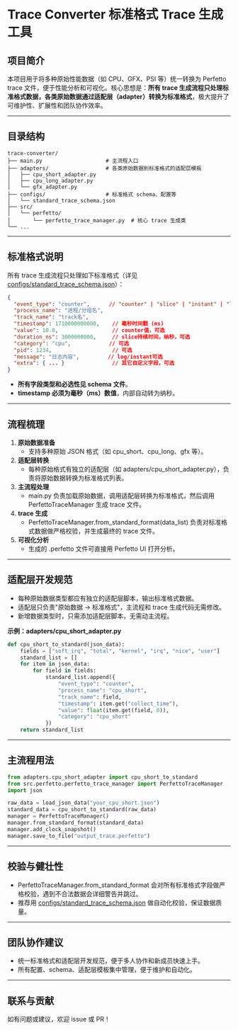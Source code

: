 # Trace Converter 标准格式 Trace 生成工具

## 项目简介

本项目用于将多种原始性能数据（如 CPU、GFX、PSI 等）统一转换为 Perfetto trace 文件，便于性能分析和可视化。核心思想是：**所有 trace 生成流程只处理标准格式数据，各类原始数据通过适配层（adapter）转换为标准格式**，极大提升了可维护性、扩展性和团队协作效率。

---

## 目录结构

```
trace-converter/
├── main.py                    # 主流程入口
├── adapters/                  # 各类原始数据到标准格式的适配层模板
│   ├── cpu_short_adapter.py
│   ├── cpu_long_adapter.py
│   └── gfx_adapter.py
├── configs/                   # 标准格式 schema、配置等
│   └── standard_trace_schema.json
├── src/
│   └── perfetto/
│       └── perfetto_trace_manager.py  # 核心 trace 生成类
└── ...
```

---

## 标准格式说明

所有 trace 生成流程只处理如下标准格式（详见 [configs/standard_trace_schema.json](configs/standard_trace_schema.json)）：

```json
{
  "event_type": "counter",      // "counter" | "slice" | "instant" | "log"
  "process_name": "进程/分组名",
  "track_name": "track名",
  "timestamp": 1710000000000,    // 毫秒时间戳 (ms)
  "value": 10.0,                 // counter值，可选
  "duration_ns": 3000000000,     // slice持续时间，纳秒，可选
  "category": "cpu",            // 可选
  "pid": 1234,                   // 可选
  "message": "日志内容",         // log/instant可选
  "extra": { ... }               // 其它自定义字段，可选
}
```
- **所有字段类型和必选性见 schema 文件**。
- **timestamp 必须为毫秒（ms）数值**，内部自动转为纳秒。

---

## 流程梳理

1. **原始数据准备**
   - 支持多种原始 JSON 格式（如 cpu_short、cpu_long、gfx 等）。
2. **适配层转换**
   - 每种原始格式有独立的适配层（如 adapters/cpu_short_adapter.py），负责将原始数据转换为标准格式列表。
3. **主流程处理**
   - main.py 负责加载原始数据，调用适配层转换为标准格式，然后调用 PerfettoTraceManager 生成 trace 文件。
4. **trace 生成**
   - PerfettoTraceManager.from_standard_format(data_list) 负责对标准格式数据做严格校验，并生成最终的 trace 文件。
5. **可视化分析**
   - 生成的 .perfetto 文件可直接用 Perfetto UI 打开分析。

---

## 适配层开发规范

- 每种原始数据类型都应有独立的适配层脚本，输出标准格式数据。
- 适配层只负责"原始数据 → 标准格式"，主流程和 trace 生成代码无需修改。
- 新增数据类型时，只需添加适配层脚本，无需动主流程。

**示例：adapters/cpu_short_adapter.py**
```python
def cpu_short_to_standard(json_data):
    fields = ["soft_irq", "total", "kernel", "irq", "nice", "user"]
    standard_list = []
    for item in json_data:
        for field in fields:
            standard_list.append({
                "event_type": "counter",
                "process_name": "cpu_short",
                "track_name": field,
                "timestamp": item.get("collect_time"),
                "value": float(item.get(field, 0)),
                "category": "cpu_short"
            })
    return standard_list
```

---

## 主流程用法

```python
from adapters.cpu_short_adapter import cpu_short_to_standard
from src.perfetto.perfetto_trace_manager import PerfettoTraceManager
import json

raw_data = load_json_data("your_cpu_short.json")
standard_data = cpu_short_to_standard(raw_data)
manager = PerfettoTraceManager()
manager.from_standard_format(standard_data)
manager.add_clock_snapshot()
manager.save_to_file("output_trace.perfetto")
```

---

## 校验与健壮性
- PerfettoTraceManager.from_standard_format 会对所有标准格式字段做严格校验，遇到不合法数据会详细警告并跳过。
- 推荐用 [configs/standard_trace_schema.json](configs/standard_trace_schema.json) 做自动化校验，保证数据质量。

---

## 团队协作建议
- 统一标准格式和适配层开发规范，便于多人协作和新成员快速上手。
- 所有配置、schema、适配层模板集中管理，便于维护和自动化。

---

## 联系与贡献
如有问题或建议，欢迎 issue 或 PR！ 